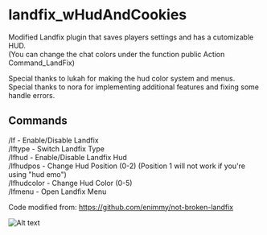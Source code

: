 # landfix_wHudAndCookies
Modified Landfix plugin that saves players settings and has a cutomizable HUD.    
(You can change the chat colors under the function public Action Command_LandFix)

Special thanks to lukah for making the hud color system and menus.   
Special thanks to nora for implementing additional features and fixing some handle errors.   

## Commands    
/lf - Enable/Disable Landfix    
/lftype - Switch Landfix Type    
/lfhud - Enable/Disable Landfix Hud      
/lfhudpos <number> - Change Hud Position (0-2) (Position 1 will not work if you're using "hud emo")        
/lfhudcolor <number> - Change Hud Color (0-5)    
/lfmenu - Open Landfix Menu    

Code modified from: https://github.com/enimmy/not-broken-landfix    

![Alt text](https://i.imgur.com/1VnJUS6.png)    
